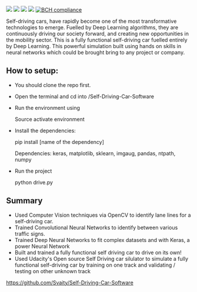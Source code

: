 <div align="center> 
### Self Driving Car Software :oncoming_police_car:


    
![UnhealthyFixedBuzzard-size_restricted](https://user-images.githubusercontent.com/43662680/70956285-94fe4b80-2099-11ea-85f9-75d6b53adb1f.gif) 

</div>

![](https://img.shields.io/github/languages/count/Svaity/Self-Driving-Car-Software?color=%128C7E) ![](https://img.shields.io/github/languages/top/Svaity/Self-Driving-Car-Software?color=%128C7E) ![](https://img.shields.io/github/repo-size/Svaity/Self-Driving-Car-Software?color=%128C7E) ![](https://img.shields.io/github/last-commit/Svaity/Self-Driving-Car-Software?color=%128C7E) [![BCH compliance](https://bettercodehub.com/edge/badge/Svaity/Self-Driving-Car-Software?branch=master)](https://bettercodehub.com/)

Self-driving cars, have rapidly become one of the most transformative technologies to emerge. Fuelled by Deep Learning algorithms, they are continuously driving our society forward, and creating new opportunities in the mobility sector.
This is a fully functional self-driving car fuelled entirely by Deep Learning. This powerful simulation  built using hands on skills in neural networks which could be brought bring to any project or company.

## How to setup:

- You should clone the repo first.
- Open the terminal and cd into /Self-Driving-Car-Software
- Run the environment using

    Source activate environment

- Install the dependencies:

    pip install [name of the dependency]

    Dependencies: keras, matplotlib, sklearn, imgaug, pandas, ntpath, numpy

- Run the project

    python drive.py

## Summary

- Used Computer Vision techniques via OpenCV to identify lane lines for a self-driving car.
- Trained Convolutional Neural Networks to identify between various traffic signs.
- Trained Deep Neural Networks to fit complex datasets and with Keras, a power Neural Network
- Built and trained a fully functional self driving car to drive on its own!
- Used Udacity's Open source Self Driving car silulator to simulate a fully functional self-driving car by training on one track and validating / testing on other unknown track

https://github.com/Svaity/Self-Driving-Car-Software
